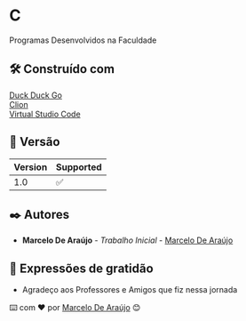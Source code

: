 # C

Programas Desenvolvidos na Faculdade

## 🛠️ Construído com

[Duck Duck Go](https://duckduckgo.com) <br>
[Clion](https://www.jetbrains.com/clion/download) <br>
[Virtual Studio Code](https://code.visualstudio.com) <br>

## 📌 Versão

| Version | Supported          |
| ------- | ------------------ |
| 1.0     | :white_check_mark: |

## ✒️ Autores

* **Marcelo De Araújo** - *Trabalho Inicial* - [Marcelo De Araújo](https://github.com/AIWASS23)

## 🎁 Expressões de gratidão

* Agradeço aos Professores e Amigos que fiz nessa jornada

⌨️ com ❤️ por [Marcelo De Araújo](https://github.com/AIWASS23) 😊
